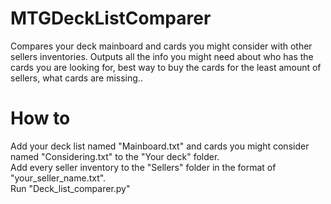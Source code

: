 # MTGDeckListComparer
Compares your deck mainboard and cards you might consider with other sellers inventories. Outputs all the info you might need about who has the cards you are looking for, best way to buy the cards for the least amount of sellers, what cards are missing..

# How to
Add your deck list named "Mainboard.txt" and cards you might consider named "Considering.txt" to the "Your deck" folder. <br>
Add every seller inventory to the "Sellers" folder in the format of "your_seller_name.txt". <br>
Run "Deck_list_comparer.py"
